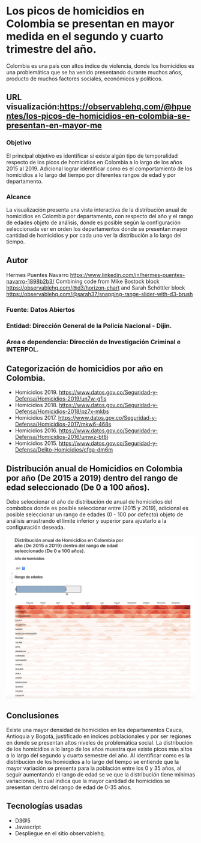 # Los picos de homicidios en Colombia se presentan en mayor medida en el segundo y cuarto trimestre del año.
Colombia es una país con altos indice de violencia, donde los homicidios es una problemática que se ha venido presentando durante muchos años, producto de muchos factores sociales, económicos y políticos.
## URL visualización:https://observablehq.com/@hpuentes/los-picos-de-homicidios-en-colombia-se-presentan-en-mayor-me
### Objetivo 
El principal objetivo es identificar si existe algún tipo de temporalidad respecto de los picos de homicidios en Colombia a lo largo de los años 2015 al 2019. Adicional lograr identificar como es el comportamiento de los homicidios a lo largo del tiempo por diferentes rangos de edad y por departamento.
### Alcance 
La visualización presenta una vista interactiva de la distribución anual de homicidios en Colombia por departamento, con respecto del año y el rango de edades objeto de análisis, donde es posible según la configuración seleccionada ver en orden los departamentos donde se presentan mayor cantidad de homicidios y por cada uno ver la distribución a lo largo del tiempo.
## Autor
Hermes Puentes Navarro https://www.linkedin.com/in/hermes-puentes-navarro-1898b2b3/
Combining code from Mike Bostock block https://observablehq.com/@d3/horizon-chart and Sarah Schöttler block https://observablehq.com/@sarah37/snapping-range-slider-with-d3-brush

### Fuente: Datos Abiertos 
### Entidad: Dirección General de la Policía Nacional - Dijin.
### Area o dependencia: Dirección de Investigación Criminal e INTERPOL. 
## Categorización de homicidios por año en Colombia.
* Homicidios 2019. https://www.datos.gov.co/Seguridad-y-Defensa/Homicidios-2019/un7w-gfis
* Homicidios 2018. https://www.datos.gov.co/Seguridad-y-Defensa/Homicidios-2018/pz7x-mkbs
* Homicidios 2017. https://www.datos.gov.co/Seguridad-y-Defensa/Homicidios-2017/mkw6-468s
* Homicidios 2016. https://www.datos.gov.co/Seguridad-y-Defensa/Homicidios-2016/umwz-bt8i
* Homicidios 2015. https://www.datos.gov.co/Seguridad-y-Defensa/Delito-Homicidios/cfga-dm6m

## Distribución anual de Homicidios en Colombia por año (De 2015 a 2019) dentro del rango de edad seleccionado (De 0 a 100 años).
Debe seleccionar el año de distribución de anual de homicidios del combobox donde es posible seleccionar entre (2015 y 2019), adicional es posible seleccionar un rango de edades (0 - 100 por defecto) objeto de análisis arrastrando el limite inferior y superior para ajustarlo a la configuración deseada.

![Homicidios 2015-2019](https://github.com/hpuentes/homicidios-en-colombia/blob/master/homicidios%20Colombia%202015-2019.png)

## Conclusiones 
Existe una mayor densidad de homicidios en los departamentos Cauca, Antioquia y Bogotá, justificado en indices poblacionales y por ser regiones en donde se presentan altos niveles de problemática social. La distribución de los homicidios a lo largo de los años muestra que existe picos más altos a lo largo del segundo y cuarto semestre del año. Al identificar como es la distribución de los homicidios a lo largo del tiempo se entiende que la mayor variación se presenta para la población entre los 0 y 35 años, al seguir aumentando el rango de edad se ve que la distribución tiene mínimas variaciones, lo cual indica que la mayor cantidad de homicidios se presentan dentro del rango de edad de 0-35 años.

## Tecnologías usadas
* D3@5
* Javascript
* Despliegue en el sitio observablehq.
